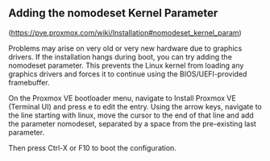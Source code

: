 ## Adding the nomodeset Kernel Parameter
(https://pve.proxmox.com/wiki/Installation#nomodeset_kernel_param)

Problems may arise on very old or very new hardware due to graphics drivers. If the installation hangs during boot, you can try adding the nomodeset parameter. This prevents the Linux kernel from loading any graphics drivers and forces it to continue using the BIOS/UEFI-provided framebuffer.

On the Proxmox VE bootloader menu, navigate to Install Proxmox VE (Terminal UI) and press e to edit the entry. Using the arrow keys, navigate to the line starting with linux, move the cursor to the end of that line and add the parameter nomodeset, separated by a space from the pre-existing last parameter.

Then press Ctrl-X or F10 to boot the configuration.
